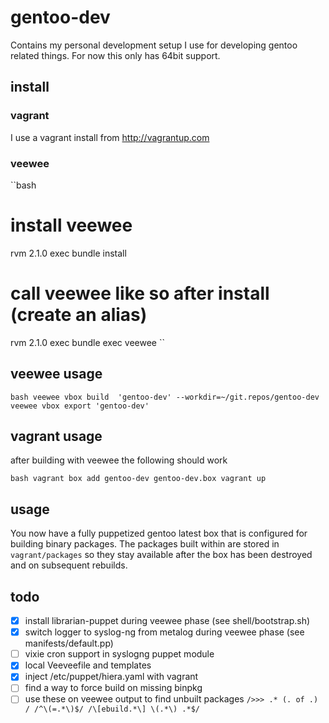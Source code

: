 # gentoo-dev

Contains my personal development setup I use for developing
gentoo related things. For now this only has 64bit support.

## install
### vagrant
I use a vagrant install from http://vagrantup.com

### veewee

``bash
# install veewee
rvm 2.1.0 exec bundle install
# call veewee like so after install (create an alias)
rvm 2.1.0 exec bundle exec veewee
``

## veewee usage

``bash
veewee vbox build  'gentoo-dev' --workdir=~/git.repos/gentoo-dev
veewee vbox export 'gentoo-dev'
``

## vagrant usage

after building with veewee the following should work

``bash
vagrant box add gentoo-dev gentoo-dev.box
vagrant up
``

## usage

You now have a fully puppetized gentoo latest box that is configured
for building binary packages. The packages built within are stored
in ``vagrant/packages`` so they stay available after the box has been
destroyed and on subsequent rebuilds.

## todo
* [x] install librarian-puppet during veewee phase (see shell/bootstrap.sh)
* [x] switch logger to syslog-ng from metalog during veewee phase (see manifests/default.pp)
* [ ] vixie cron support in syslogng puppet module
* [x] local Veeveefile and templates
* [x] inject /etc/puppet/hiera.yaml with vagrant
* [ ] find a way to force build on missing binpkg
* [ ] use these on veewee output to find unbuilt packages
``
  />>> .* (. of .) /
  /^\(=.*\)$/
  /\[ebuild.*\] \(.*\) .*$/
``
